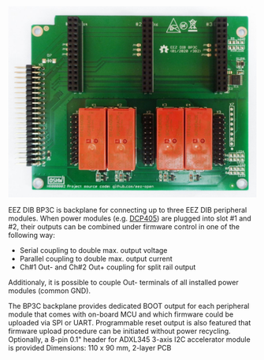 ![module](Images/BP3C_r3B2.jpg)

EEZ DIB BP3C is backplane for connecting up to three EEZ DIB peripheral modules. When power modules (e.g. [DCP405](https://github.com/eez-open/modular-psu/tree/master/dcp405)) are plugged into slot #1 and #2, their outputs can be combined under firmware control in one of the following way:

- Serial coupling to double max. output voltage 
- Parallel coupling to double max. output current
- Ch#1 Out- and Ch#2 Out+ coupling for split rail output

Additionaly, it is possible to couple Out- terminals of all installed power modules (common GND).

The BP3C backplane provides dedicated BOOT output for each peripheral module that comes with on-board MCU and which firmware could be uploaded via SPI or UART. Programmable reset output is also featured that firmware upload procedure can be initiated without power recycling.
Optionally, a 8-pin 0.1" header for ADXL345 3-axis I2C accelerator module is provided
Dimensions: 110 x 90 mm, 2-layer PCB
